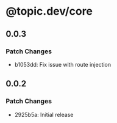 # @topic.dev/core

## 0.0.3

### Patch Changes

- b1053dd: Fix issue with route injection

## 0.0.2

### Patch Changes

- 2925b5a: Initial release
